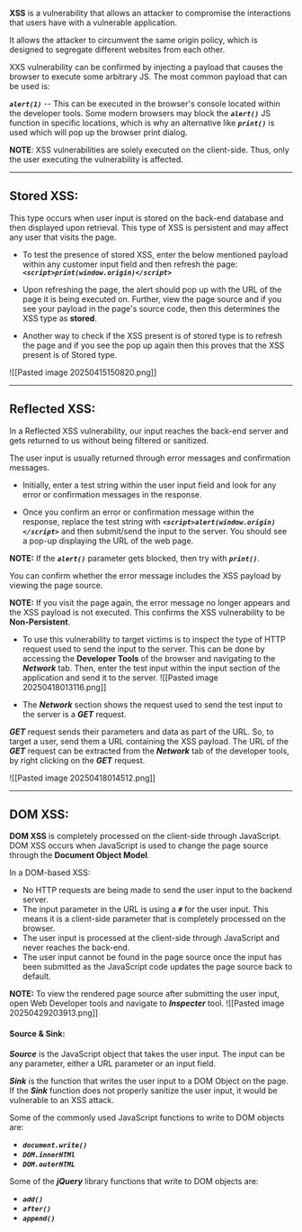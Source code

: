 **XSS** is a vulnerability that allows an attacker to compromise the interactions that users have with a vulnerable application. 

It allows the attacker to circumvent the same origin policy, which is designed to segregate different websites from each other. 

XXS vulnerability can be confirmed by injecting a payload that causes the browser to execute some arbitrary JS. The most common payload that can be used is:

**_`alert(1)`_** -- This can be executed in the browser's console located within the developer tools.
Some modern browsers may block the **_`alert()`_** JS function in specific locations, which is why an alternative like **_`print()`_** is used which will pop up the browser print dialog.

**NOTE**: XSS vulnerabilities are solely executed on the client-side. Thus, only the user executing the vulnerability is affected.
***
## Stored XSS:

This type occurs when user input is stored on the back-end database and then displayed upon retrieval. This type of XSS is persistent and may affect any user that visits the page.

- To test the presence of stored XSS, enter the below mentioned payload within any customer input field and then refresh the page:
**_`<script>print(window.origin)</script>`_**

- Upon refreshing the page, the alert should pop up with the URL of the page it is being executed on. Further, view the page source and if you see your payload in the page's source code, then this determines the XSS type as **stored**.

- Another way to check if the XSS present is of stored type is to refresh the page and if you see the pop up again then this proves that the XSS present is of Stored type.

![[Pasted image 20250415150820.png]]
***
## Reflected XSS:

In a Reflected XSS vulnerability, our input reaches the back-end server and gets returned to us without being filtered or sanitized. 

The user input is usually returned through error messages and confirmation messages. 

- Initially, enter a test string within the user input field and look for any error or confirmation messages in the response.

- Once you confirm an error or confirmation message within the response, replace the test string with **_`<script>alert(window.origin)</script>`_** and then submit/send the input to the server. You should see a pop-up displaying the URL of the web page.

**NOTE:** If the **_`alert()`_** parameter gets blocked, then try with **_`print()`_**. 

You can confirm whether the error message includes the XSS payload by viewing the page source.

**NOTE:** If you visit the page again, the error message no longer appears and the XSS payload is not executed. This confirms the XSS vulnerability to be **Non-Persistent**.

- To use this vulnerability to target victims is to inspect the type of HTTP request used to send the input to the server. This can be done by accessing the **Developer Tools** of the browser and navigating to the **_Network_** tab. Then, enter the test input within the input section of the application and send it to the server. 
![[Pasted image 20250418013116.png]]


- The **_Network_** section shows the request used to send the test input to the server is a **_GET_** request. 

**_GET_** request sends their parameters and data as part of the URL. So, to target a user, send them a URL containing the XSS payload. The URL of the **_GET_** request can be extracted from the **_Network_** tab of the developer tools, by right clicking on the **_GET_** request.

![[Pasted image 20250418014512.png]]
***
## DOM XSS:

**DOM XSS** is completely processed on the client-side through JavaScript. DOM XSS occurs when JavaScript is used to change the page source through the **Document Object Model**.

In a DOM-based XSS:
- No HTTP requests are being made to send the user input to the backend server.
- The input parameter in the URL is using a **`#`** for the user input. This means it is a client-side parameter that is completely processed on the browser.
- The user input is processed at the client-side through JavaScript and never reaches the back-end.
- The user input cannot be found in the page source once the input has been submitted as the JavaScript code updates the page source back to default.

**NOTE:** To view the rendered page source after submitting the user input, open Web Developer tools and navigate to **_Inspecter_** tool.
![[Pasted image 20250429203913.png]]

#### **Source** & **Sink**:

**_Source_** is the JavaScript object that takes the user input. The input can be any parameter, either a URL parameter or an input field.

**_Sink_** is the function that writes the user input to a DOM Object on the page. If the **_Sink_** function does not properly sanitize the user input, it would be vulnerable to an XSS attack. 

Some of the commonly used JavaScript functions to write to DOM objects are:

-  **_`document.write()`_**
- **_`DOM.innerHTMl`_**
- **_`DOM.outerHTML`_**

Some of the **_jQuery_** library functions that write to DOM objects are:

- **_`add()`_**
- **_`after()`_**
- **_`append()`_**

